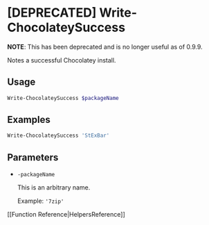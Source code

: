 # [DEPRECATED] Write-ChocolateySuccess

**NOTE**: This has been deprecated and is no longer useful as of 0.9.9.

Notes a successful Chocolatey install.

## Usage

```powershell
Write-ChocolateySuccess $packageName
```

## Examples

```powershell
Write-ChocolateySuccess 'StExBar'
```

## Parameters

* `-packageName`

   This is an arbitrary name.

   Example: `'7zip'`

[[Function Reference|HelpersReference]]